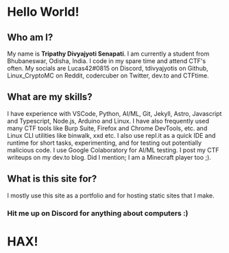 # Hello World! 
## Who am I?
My name is **Tripathy Divyajyoti Senapati**. I am currently a student from Bhubaneswar, Odisha, India. I code in my spare time and attend CTF's often. My socials are Lucas42#0815 on Discord, tdivyajyotis on Github, Linux_CryptoMC on Reddit, codercuber on Twitter, dev.to and CTFtime.
## What are my skills?
I have experience with VSCode, Python, AI/ML, Git, Jekyll, Astro, Javascript and Typescript, Node.js, Arduino and Linux. I have also frequently used many CTF tools like Burp Suite, Firefox and Chrome DevTools, etc. and Linux CLI utilities like binwalk, xxd etc. I also use repl.it as a quick IDE and runtime for short tasks, experimenting, and for testing out potentially malicious code. I use Google Colaboratory for AI/ML testing. I post my CTF writeups on my dev.to blog. Did I mention; I am a Minecraft player too ;).
## What is this site for?
I mostly use this site as a portfolio and for hosting static sites that I make.

### Hit me up on Discord for anything about computers :)
# HAX!
